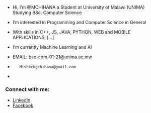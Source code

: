 - Hi, I’m @MCHIHANA a Student at University of Malawi (UNIMA) Studying BSc. Computer Science
- I’m interested in Programming and Computer Science in General
- With skills in C++, JS, JAVA, PYTHON, WEB and MOBILE APPLICATIONS, [...]
- I’m currently Machine Learning and AI 

- EMAIL: bsc-com-01-21@unima.ac.mw
-        Misheckgchihana@gmail.com
- 
### Connect with me:
- [LinkedIn](https://www.linkedin.com/in/misheck-chihana-b02252343/)
- [Facebook](https://web.facebook.com/misheck.chihana.52)
